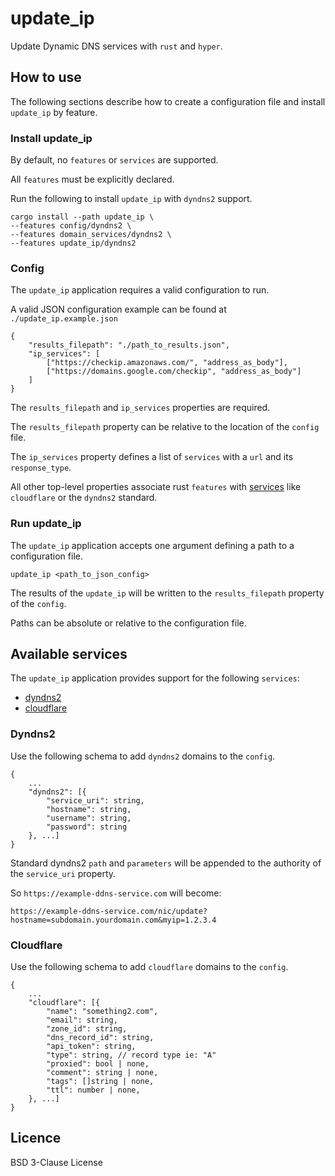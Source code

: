 # update_ip

Update Dynamic DNS services with `rust` and `hyper`.

## How to use

The following sections describe how to create a configuration file and install `update_ip` by feature.

### Install update_ip

By default, no `features` or `services` are supported.

All `features` must be explicitly declared.

Run the following to install `update_ip` with `dyndns2` support.

```
cargo install --path update_ip \
--features config/dyndns2 \
--features domain_services/dyndns2 \
--features update_ip/dyndns2
```

### Config

The `update_ip` application requires a valid configuration to run.

A valid JSON configuration example can be found at
`./update_ip.example.json`

```
{
	"results_filepath": "./path_to_results.json",
	"ip_services": [
		["https://checkip.amazonaws.com/", "address_as_body"],
		["https://domains.google.com/checkip", "address_as_body"]
	]
}
```

The `results_filepath` and `ip_services` properties are required. 

The `results_filepath` property can be relative to the location of the `config` file.

The `ip_services` property defines a list of `services` with a `url` and its `response_type`.

All other top-level properties associate rust `features` with [services](#available-services) like `cloudflare` or the `dyndns2` standard.


### Run update_ip

The `update_ip` application accepts one argument defining a path to a configuration file.

```
update_ip <path_to_json_config>
```

The results of the `update_ip` will be written to the `results_filepath` property of the `config`.

Paths can be absolute or relative to the configuration file.

## Available services

The `update_ip` application provides support for the following `services`:

- [dyndns2](#dyndns2)
- [cloudflare](#cloudflare)

### Dyndns2

Use the following schema to add `dyndns2` domains to the `config`.

```
{
	...
	"dyndns2": [{
		"service_uri": string,
		"hostname": string,
		"username": string,
		"password": string
	}, ...]
}
```

Standard dyndns2 `path` and `parameters` will be appended to the authority of the `service_uri` property.

So `https://example-ddns-service.com` will become:

```
https://example-ddns-service.com/nic/update?hostname=subdomain.yourdomain.com&myip=1.2.3.4
```

### Cloudflare

Use the following schema to add `cloudflare` domains to the `config`.

```
{
	...
	"cloudflare": [{
		"name": "something2.com",
		"email": string,
		"zone_id": string,
		"dns_record_id": string,
		"api_token": string,
		"type": string, // record type ie: "A"
		"proxied": bool | none,
		"comment": string | none,
		"tags": []string | none,
		"ttl": number | none,
	}, ...]
}
```

## Licence

BSD 3-Clause License
